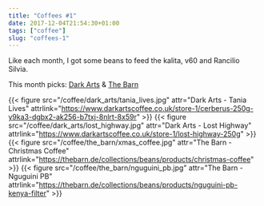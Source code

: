 ```yaml
---
title: "Coffees #1"
date: 2017-12-04T21:54:30+01:00
tags: ["coffee"]
slug: "coffees-1"
---
```


Like each month, I got some beans to feed the kalita, v60 and Rancilio Silvia.

This month picks: [Dark Arts](http://darkartscoffee.co.uk) & [The Barn](http://thebarn.de)

{{< figure src="/coffee/dark_arts/tania_lives.jpg" attr="Dark Arts - Tania Lives" attrlink="https://www.darkartscoffee.co.uk/store-1/cerberus-250g-y9ka3-dgbx2-ak256-b7txj-8nlrt-8x59r" >}}
{{< figure src="/coffee/dark_arts/lost_highway.jpg" attr="Dark Arts - Lost Highway" attrlink="https://www.darkartscoffee.co.uk/store-1/lost-highway-250g" >}}
{{< figure src="/coffee/the_barn/xmas_coffee.jpg" attr="The Barn - Christmas Coffee"  attrlink="https://thebarn.de/collections/beans/products/christmas-coffee" >}}
{{< figure src="/coffee/the_barn/nguguini_pb.jpg" attr="The Barn - Nguguini PB" attrlink="https://thebarn.de/collections/beans/products/nguguini-pb-kenya-filter" >}}
